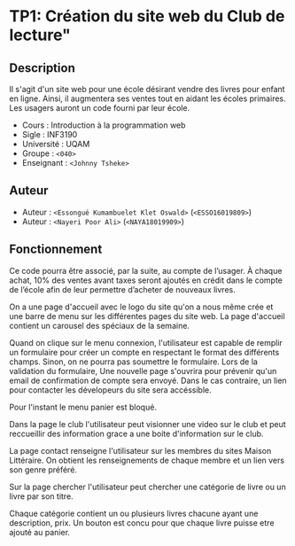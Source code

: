 # TP1: Création du site web du Club de lecture"
## Description

Il s'agit d'un site web pour une école désirant vendre
des livres pour enfant en ligne. Ainsi, il augmentera ses ventes tout en aidant
les écoles primaires. Les usagers auront un code fourni par leur école.

- Cours      : Introduction à la programmation web 
- Sigle      : INF3190
- Université : UQAM
- Groupe     : `<040>`
- Enseignant : `<Johnny Tsheke>`

## Auteur

- Auteur     : `<Essongué Kumambuelet Klet Oswald>` (`<ESSO16019809>`)
- Auteur     : `<Nayeri Poor Ali>` (`<NAYA18019909>`)

## Fonctionnement

Ce code
pourra être associé, par la suite, au compte de l’usager. À chaque achat, 10%
des ventes avant taxes seront ajoutés en crédit dans le compte de l’école afin de
leur permettre d’acheter de nouveaux livres.

On a une page d'accueil avec le logo du site qu'on a nous
même crée et une barre de menu sur les différentes pages du site web. 
La page d'accueil contient un carousel des spéciaux de la semaine.

Quand on clique sur le menu connexion, l'utilisateur est capable de remplir un formulaire
pour créer un compte en respectant le format des différents champs.
Sinon, on ne pourra pas soumettre le formulaire. Lors de la validation du formulaire,
Une nouvelle page s'ouvrira pour prévenir qu'un email de confirmation de compte 
sera envoyé. Dans le cas contraire, un lien pour contacter les dévelopeurs du site sera accéssible.

Pour l'instant le menu panier est bloqué.


Dans la page le club l'utilisateur peut visionner une video sur le club et peut reccueillir des information 
grace a une boite d'information sur le club.

La page contact renseigne l'utilisateur sur les membres du sites Maison Littéraire.
On obtient les renseignements de chaque membre et un lien vers son genre préféré.

Sur la page chercher l'utilisateur peut chercher une catégorie de livre ou un livre par son titre.

Chaque catégorie contient un ou plusieurs livres chacune ayant une description, prix. 
Un bouton est concu pour que chaque livre puisse etre ajouté au panier.



